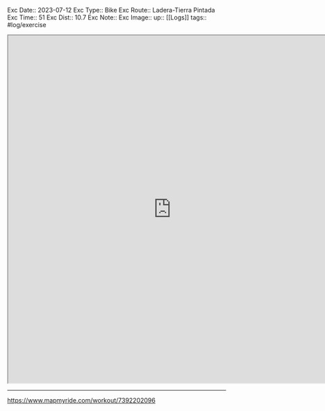 Exc Date::  2023-07-12
Exc Type:: Bike
Exc Route:: Ladera-Tierra Pintada
Exc Time:: 51
Exc Dist:: 10.7
Exc Note:: 
Exc Image:: 
up:: [[Logs]]
tags:: #log/exercise 

<iframe height=800 width=750 src="https://www.mapmyride.com/workout/7392202096"></iframe>

---



https://www.mapmyride.com/workout/7392202096